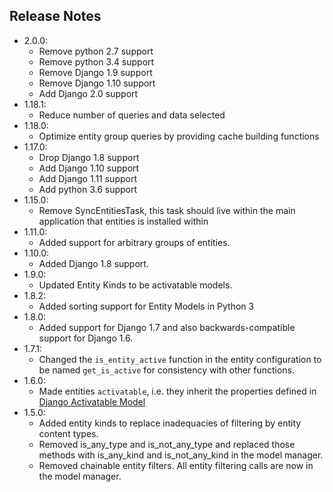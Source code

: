 ## Release Notes

- 2.0.0:
    - Remove python 2.7 support
    - Remove python 3.4 support
    - Remove Django 1.9 support
    - Remove Django 1.10 support
    - Add Django 2.0 support
- 1.18.1:
    - Reduce number of queries and data selected
- 1.18.0:
    - Optimize entity group queries by providing cache building functions
- 1.17.0:
    - Drop Django 1.8 support
    - Add Django 1.10 support
    - Add Django 1.11 support
    - Add python 3.6 support
- 1.15.0:
    - Remove SyncEntitiesTask, this task should live within the main application that entities is installed within
- 1.11.0:
    - Added support for arbitrary groups of entities.
- 1.10.0:
    - Added Django 1.8 support.
- 1.9.0:
    - Updated Entity Kinds to be activatable models.
- 1.8.2:
    - Added sorting support for Entity Models in Python 3
- 1.8.0:
    - Added support for Django 1.7 and also backwards-compatible support for Django 1.6.
- 1.7.1:
    - Changed the ``is_entity_active`` function in the entity configuration to be named ``get_is_active`` for consistency with other functions.
- 1.6.0:
    - Made entities ``activatable``, i.e. they inherit the properties defined in [Django Activatable Model](https://github.com/ambitioninc/django-activatable-model)
- 1.5.0:
    - Added entity kinds to replace inadequacies of filtering by entity content types.
    - Removed is_any_type and is_not_any_type and replaced those methods with is_any_kind and is_not_any_kind in the model manager.
    - Removed chainable entity filters. All entity filtering calls are now in the model manager.
